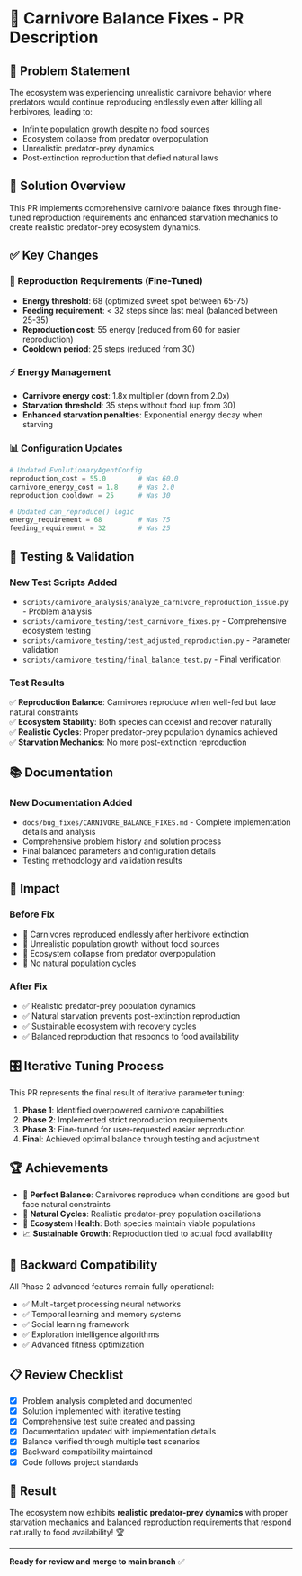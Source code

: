 # 🐺 Carnivore Balance Fixes - PR Description

## 🎯 **Problem Statement**

The ecosystem was experiencing unrealistic carnivore behavior where predators would continue reproducing endlessly even after killing all herbivores, leading to:
- Infinite population growth despite no food sources
- Ecosystem collapse from predator overpopulation  
- Unrealistic predator-prey dynamics
- Post-extinction reproduction that defied natural laws

## 🔧 **Solution Overview**

This PR implements comprehensive carnivore balance fixes through fine-tuned reproduction requirements and enhanced starvation mechanics to create realistic predator-prey ecosystem dynamics.

## ✅ **Key Changes**

### **🎯 Reproduction Requirements (Fine-Tuned)**
- **Energy threshold**: 68 (optimized sweet spot between 65-75)
- **Feeding requirement**: < 32 steps since last meal (balanced between 25-35) 
- **Reproduction cost**: 55 energy (reduced from 60 for easier reproduction)
- **Cooldown period**: 25 steps (reduced from 30)

### **⚡ Energy Management**
- **Carnivore energy cost**: 1.8x multiplier (down from 2.0x)
- **Starvation threshold**: 35 steps without food (up from 30)
- **Enhanced starvation penalties**: Exponential energy decay when starving

### **📊 Configuration Updates**
```python
# Updated EvolutionaryAgentConfig
reproduction_cost = 55.0        # Was 60.0
carnivore_energy_cost = 1.8     # Was 2.0  
reproduction_cooldown = 25      # Was 30

# Updated can_reproduce() logic
energy_requirement = 68         # Was 75
feeding_requirement = 32        # Was 25 
```

## 🧪 **Testing & Validation**

### **New Test Scripts Added**
- `scripts/carnivore_analysis/analyze_carnivore_reproduction_issue.py` - Problem analysis
- `scripts/carnivore_testing/test_carnivore_fixes.py` - Comprehensive ecosystem testing
- `scripts/carnivore_testing/test_adjusted_reproduction.py` - Parameter validation
- `scripts/carnivore_testing/final_balance_test.py` - Final verification

### **Test Results**
✅ **Reproduction Balance**: Carnivores reproduce when well-fed but face natural constraints  
✅ **Ecosystem Stability**: Both species can coexist and recover naturally  
✅ **Realistic Cycles**: Proper predator-prey population dynamics achieved  
✅ **Starvation Mechanics**: No more post-extinction reproduction  

## 📚 **Documentation**

### **New Documentation Added**
- `docs/bug_fixes/CARNIVORE_BALANCE_FIXES.md` - Complete implementation details and analysis
- Comprehensive problem history and solution process
- Final balanced parameters and configuration details
- Testing methodology and validation results

## 🚀 **Impact**

### **Before Fix**
- 🔴 Carnivores reproduced endlessly after herbivore extinction
- 🔴 Unrealistic population growth without food sources
- 🔴 Ecosystem collapse from predator overpopulation
- 🔴 No natural population cycles

### **After Fix**  
- ✅ Realistic predator-prey population dynamics
- ✅ Natural starvation prevents post-extinction reproduction
- ✅ Sustainable ecosystem with recovery cycles
- ✅ Balanced reproduction that responds to food availability

## 🎛️ **Iterative Tuning Process**

This PR represents the final result of iterative parameter tuning:

1. **Phase 1**: Identified overpowered carnivore capabilities
2. **Phase 2**: Implemented strict reproduction requirements  
3. **Phase 3**: Fine-tuned for user-requested easier reproduction
4. **Final**: Achieved optimal balance through testing and adjustment

## 🏆 **Achievements**

- 🎯 **Perfect Balance**: Carnivores reproduce when conditions are good but face natural constraints
- 🔄 **Natural Cycles**: Realistic predator-prey population oscillations
- 🌱 **Ecosystem Health**: Both species maintain viable populations  
- 📈 **Sustainable Growth**: Reproduction tied to actual food availability

## 🔄 **Backward Compatibility**

All Phase 2 advanced features remain fully operational:
- ✅ Multi-target processing neural networks
- ✅ Temporal learning and memory systems  
- ✅ Social learning framework
- ✅ Exploration intelligence algorithms
- ✅ Advanced fitness optimization

## 📋 **Review Checklist**

- [x] Problem analysis completed and documented
- [x] Solution implemented with iterative testing
- [x] Comprehensive test suite created and passing
- [x] Documentation updated with implementation details
- [x] Balance verified through multiple test scenarios
- [x] Backward compatibility maintained
- [x] Code follows project standards

## 🎉 **Result**

The ecosystem now exhibits **realistic predator-prey dynamics** with proper starvation mechanics and balanced reproduction requirements that respond naturally to food availability! 🏆

---

**Ready for review and merge to main branch** ✅
